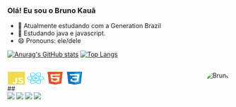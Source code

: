 ### Olá! Eu sou o Bruno Kauã 

- 🔭 Atualmente estudando com a Generation Brazil
- 🌱 Estudando  java e javascript. 
- 😄 Pronouns: ele/dele

[![Anurag's GitHub stats](https://github-readme-stats.vercel.app/api?username=brunokauaal)](https://github.com/brunokauaal/github-readme-stats)
[![Top Langs](https://github-readme-stats.vercel.app/api/top-langs/?username=brunokauaal&layout=compact)](https://github.com/brunokauaal/github-readme-stats)

<div style="display: inline_block"><br>
  <img align="center" alt="Rafa-Js" height="30" width="40" src="https://raw.githubusercontent.com/devicons/devicon/master/icons/javascript/javascript-plain.svg">
  <img align="center" alt="Rafa-React" height="30" width="40" src="https://raw.githubusercontent.com/devicons/devicon/master/icons/react/react-original.svg">
  <img align="center" alt="Rafa-HTML" height="30" width="40" src="https://raw.githubusercontent.com/devicons/devicon/master/icons/html5/html5-original.svg">
  <img align="center" alt="Rafa-CSS" height="30" width="40" src="https://raw.githubusercontent.com/devicons/devicon/master/icons/css3/css3-original.svg">
  <img align="right" alt="Bruno" height="150" style="border-radius:50px;" src="https://cdn.discordapp.com/attachments/705449056205275208/1085023567890108546/Eu.jpeg">
</div>
 ##
 <div> 
  <a href="https://instagram.com/bkauaalves" target="_blank"><img src="https://img.shields.io/badge/-Instagram-%23E4405F?style=for-the-badge&logo=instagram&logoColor=white" target="_blank"></a>
 	<a href="https://www.twitch.tv/brunoloko1227" target="_blank"><img src="https://img.shields.io/badge/Twitch-9146FF?style=for-the-badge&logo=twitch&logoColor=white" target="_blank"></a>
  <a href = "mailto::brunokauaalvesdecarvalho@gmail.com"><img src="https://img.shields.io/badge/-Gmail-%23333?style=for-the-badge&logo=gmail&logoColor=white" target="_blank"></a>
  <a href="https://www.linkedin.com/in/bruno-kaua-655a6922a" target="_blank"><img src="https://img.shields.io/badge/-LinkedIn-%230077B5?style=for-the-badge&logo=linkedin&logoColor=white" target="_blank"></a> 
  
</div>
